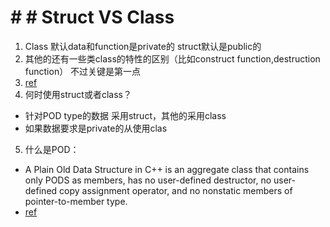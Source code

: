 <!-- TITLE: Cplusplus -->
<!-- SUBTITLE:杂七杂八 学过丢掉 用过忘记 突然记起来的点 -->


# # #  Struct VS Class

1. 	Class 默认data和function是private的 struct默认是public的
2.  其他的还有一些类class的特性的区别（比如construct function,destruction function） 不过关键是第一点
3.  [ref](https://stackoverflow.com/questions/54585/when-should-you-use-a-class-vs-a-struct-in-c)
4.  何时使用struct或者class？
 *  针对POD type的数据 采用struct，其他的采用class 
 *  如果数据要求是private的从使用clas
5. 什么是POD：
 * A Plain Old Data Structure in C++ is an aggregate class that contains only PODS as members, has no user-defined destructor, no user-defined copy assignment operator, and no nonstatic members of pointer-to-member type.
 *  [ref]( <https://stackoverflow.com/questions/146452/what-are-pod-types-in-c> )